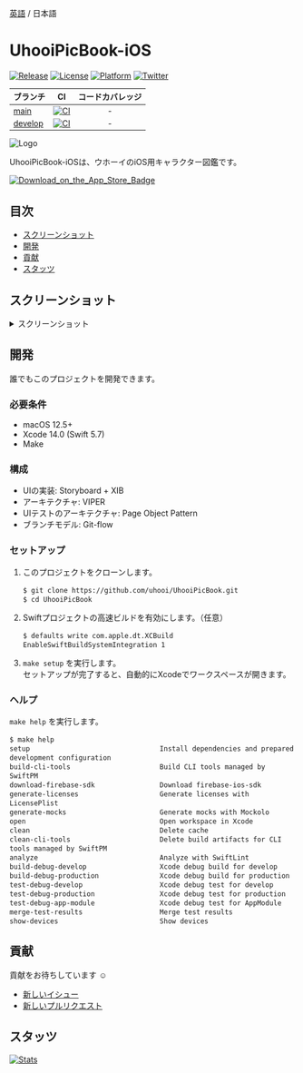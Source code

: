 [英語](./README.md) / 日本語

# UhooiPicBook-iOS

[![Release](https://img.shields.io/github/v/release/uhooi/UhooiPicBook)](https://github.com/uhooi/UhooiPicBook/releases/latest)
[![License](https://img.shields.io/github/license/uhooi/UhooiPicBook)](https://github.com/uhooi/UhooiPicBook/blob/main/LICENSE)
[![Platform](https://img.shields.io/badge/platform-iOS-lightgrey)](https://github.com/uhooi/UhooiPicBook)
[![Twitter](https://img.shields.io/twitter/follow/the_uhooi?style=social)](https://twitter.com/the_uhooi)

|ブランチ|CI|コードカバレッジ|
|:--|:--:|:--:|
|[main](https://github.com/uhooi/UhooiPicBook/tree/main)|[![CI](https://github.com/uhooi/UhooiPicBook/actions/workflows/main.yml/badge.svg?branch=main)](https://github.com/uhooi/UhooiPicBook/actions/workflows/main.yml)|-|
|[develop](https://github.com/uhooi/UhooiPicBook/tree/develop)|[![CI](https://github.com/uhooi/UhooiPicBook/actions/workflows/main.yml/badge.svg?branch=develop)](https://github.com/uhooi/UhooiPicBook/actions/workflows/main.yml)|-|

![Logo](./Docs/Logo.png)

UhooiPicBook-iOSは、ウホーイのiOS用キャラクター図鑑です。

[![Download_on_the_App_Store_Badge](./Docs/Download_on_the_App_Store_Badge_US-UK_RGB_blk_092917.svg)](https://apps.apple.com/jp/app/id1501657213)

## 目次

- [スクリーンショット](#スクリーンショット)
- [開発](#開発)
- [貢献](#貢献)
- [スタッツ](#スタッツ)

## スクリーンショット

<details><summary>スクリーンショット</summary>

### ライト

|モンスター一覧|モンスター詳細|画像ポップアップ|
|:--:|:--:|:--:|
|<img src="./Docs/Screenshots/iPhone11ProMax/iOS15_2/Light/MonsterList.png" width="207">|<img src="./Docs/Screenshots/iPhone11ProMax/iOS15_2/Light/MonsterDetail_English.png" width="207">|<img src="./Docs/Screenshots/iPhone11ProMax/iOS15_2/Light/ImagePopup_English.png" width="207">|

|モンスター一覧で開いたメニュー|Spotlight|iMessage|
|:--:|:--:|:--:|
|<img src="./Docs/Screenshots/iPhone11ProMax/iOS15_2/Light/MenuOpenedInMonsterList_English.png" width="207">|<img src="./Docs/Screenshots/iPhone11ProMax/iOS14_3/Light/Spotlight_English.png" width="207">|<img src="./Docs/Screenshots/iPhone11ProMax/iOS14_3/Light/iMessage_English.png" width="207">|

|ウィジェット|
|:--:|
|<img src="./Docs/Screenshots/iPhone11ProMax/iOS14_3/Light/Widgets_English.png" width="207">|

### ダーク

|モンスター一覧|モンスター詳細|画像ポップアップ|
|:--:|:--:|:--:|
|<img src="./Docs/Screenshots/iPhone11ProMax/iOS15_2/Dark/MonsterList.png" width="207">|<img src="./Docs/Screenshots/iPhone11ProMax/iOS15_2/Dark/MonsterDetail_English.png" width="207">|<img src="./Docs/Screenshots/iPhone11ProMax/iOS15_2/Dark/ImagePopup_English.png" width="207">|

|モンスター一覧で開いたメニュー|Spotlight|iMessage|
|:--:|:--:|:--:|
|<img src="./Docs/Screenshots/iPhone11ProMax/iOS15_2/Dark/MenuOpenedInMonsterList_English.png" width="207">|<img src="./Docs/Screenshots/iPhone11ProMax/iOS14_3/Dark/Spotlight_English.png" width="207">|<img src="./Docs/Screenshots/iPhone11ProMax/iOS14_3/Dark/iMessage_English.png" width="207">|

|ウィジェット|
|:--:|
|<img src="./Docs/Screenshots/iPhone11ProMax/iOS14_3/Dark/Widgets_English.png" width="207">|

</details>

## 開発

誰でもこのプロジェクトを開発できます。

### 必要条件

- macOS 12.5+
- Xcode 14.0 (Swift 5.7)
- Make

### 構成

- UIの実装: Storyboard + XIB
- アーキテクチャ: VIPER
- UIテストのアーキテクチャ: Page Object Pattern
- ブランチモデル: Git-flow

### セットアップ

1. このプロジェクトをクローンします。  
    ```shell
    $ git clone https://github.com/uhooi/UhooiPicBook.git
    $ cd UhooiPicBook
    ```

2. Swiftプロジェクトの高速ビルドを有効にします。（任意）  
    ```shell
    $ defaults write com.apple.dt.XCBuild EnableSwiftBuildSystemIntegration 1
    ```

3. `make setup` を実行します。  
セットアップが完了すると、自動的にXcodeでワークスペースが開きます。

### ヘルプ

`make help` を実行します。

```shell
$ make help
setup                                Install dependencies and prepared development configuration
build-cli-tools                      Build CLI tools managed by SwiftPM
download-firebase-sdk                Download firebase-ios-sdk
generate-licenses                    Generate licenses with LicensePlist
generate-mocks                       Generate mocks with Mockolo
open                                 Open workspace in Xcode
clean                                Delete cache
clean-cli-tools                      Delete build artifacts for CLI tools managed by SwiftPM
analyze                              Analyze with SwiftLint
build-debug-develop                  Xcode debug build for develop
build-debug-production               Xcode debug build for production
test-debug-develop                   Xcode debug test for develop
test-debug-production                Xcode debug test for production
test-debug-app-module                Xcode debug test for AppModule
merge-test-results                   Merge test results
show-devices                         Show devices
```

## 貢献

貢献をお待ちしています :relaxed:

- [新しいイシュー](https://github.com/uhooi/UhooiPicBook/issues/new)
- [新しいプルリクエスト](https://github.com/uhooi/UhooiPicBook/compare)

## スタッツ

[![Stats](https://repobeats.axiom.co/api/embed/1c29e1d49c64b444ae3a829603069d4fcfcf7596.svg "Repobeats analytics image")](https://github.com/uhooi/UhooiPicBook)
